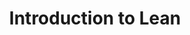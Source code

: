 ---
toc: true
layout: post
use_math: true
description: What is lean theorem prover?
categories: [maths, lang]
title:  Introduction to Lean
image: images/intro-lean/cover.png
---